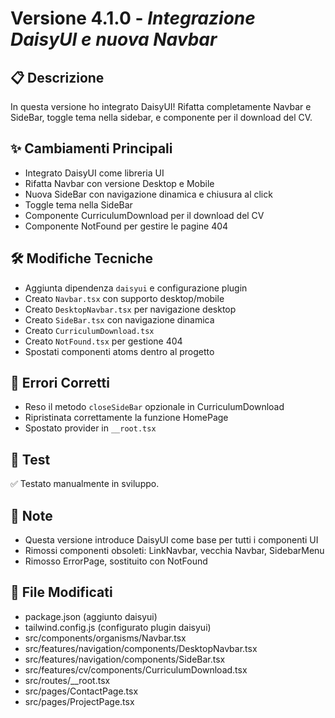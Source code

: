 # Versione 4.1.0 - _Integrazione DaisyUI e nuova Navbar_

## 📋 Descrizione

In questa versione ho integrato DaisyUI! Rifatta completamente Navbar e SideBar, toggle tema nella sidebar, e componente per il download del CV.

## ✨ Cambiamenti Principali

- Integrato DaisyUI come libreria UI
- Rifatta Navbar con versione Desktop e Mobile
- Nuova SideBar con navigazione dinamica e chiusura al click
- Toggle tema nella SideBar
- Componente CurriculumDownload per il download del CV
- Componente NotFound per gestire le pagine 404

## 🛠️ Modifiche Tecniche

- Aggiunta dipendenza `daisyui` e configurazione plugin
- Creato `Navbar.tsx` con supporto desktop/mobile
- Creato `DesktopNavbar.tsx` per navigazione desktop
- Creato `SideBar.tsx` con navigazione dinamica
- Creato `CurriculumDownload.tsx`
- Creato `NotFound.tsx` per gestione 404
- Spostati componenti atoms dentro al progetto

## 🐛 Errori Corretti

- Reso il metodo `closeSideBar` opzionale in CurriculumDownload
- Ripristinata correttamente la funzione HomePage
- Spostato provider in `__root.tsx`

## 🧪 Test

✅ Testato manualmente in sviluppo.

## 📝 Note

- Questa versione introduce DaisyUI come base per tutti i componenti UI
- Rimossi componenti obsoleti: LinkNavbar, vecchia Navbar, SidebarMenu
- Rimosso ErrorPage, sostituito con NotFound

## 🔗 File Modificati

- package.json (aggiunto daisyui)
- tailwind.config.js (configurato plugin daisyui)
- src/components/organisms/Navbar.tsx
- src/features/navigation/components/DesktopNavbar.tsx
- src/features/navigation/components/SideBar.tsx
- src/features/cv/components/CurriculumDownload.tsx
- src/routes/\_\_root.tsx
- src/pages/ContactPage.tsx
- src/pages/ProjectPage.tsx
